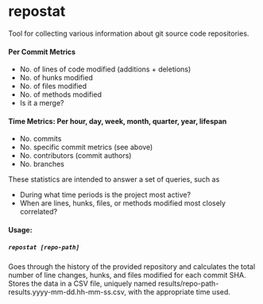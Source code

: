 repostat
========

Tool for collecting various information about git source code repositories.

#### Per Commit Metrics

 * No. of lines of code modified (additions + deletions)
 * No. of hunks modified
 * No. of files modified
 * No. of methods modified
 * Is it a merge?


#### Time Metrics: Per hour, day, week, month, quarter, year, lifespan

 * No. commits
 * No. specific commit metrics (see above)
 * No. contributors (commit authors)
 * No. branches


These statistics are intended to answer a set of queries, such as
 * During what time periods is the project most active?
 * When are lines, hunks, files, or methods modified most closely correlated?


#### Usage:

##### `repostat [repo-path]`

Goes through the history of the provided repository and calculates the total number of line changes, hunks, and files
modified for each commit SHA. Stores the data in a CSV file, uniquely named
results/repo-path-results.yyyy-mm-dd.hh-mm-ss.csv, with the appropriate time used.
